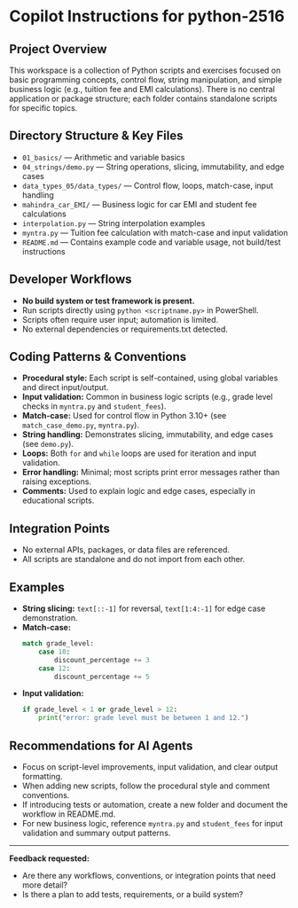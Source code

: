 # Copilot Instructions for python-2516

## Project Overview
This workspace is a collection of Python scripts and exercises focused on basic programming concepts, control flow, string manipulation, and simple business logic (e.g., tuition fee and EMI calculations). There is no central application or package structure; each folder contains standalone scripts for specific topics.

## Directory Structure & Key Files
- `01_basics/` — Arithmetic and variable basics
- `04_strings/demo.py` — String operations, slicing, immutability, and edge cases
- `data_types_05/data_types/` — Control flow, loops, match-case, input handling
- `mahindra_car_EMI/` — Business logic for car EMI and student fee calculations
- `interpolation.py` — String interpolation examples
- `myntra.py` — Tuition fee calculation with match-case and input validation
- `README.md` — Contains example code and variable usage, not build/test instructions

## Developer Workflows
- **No build system or test framework is present.**
- Run scripts directly using `python <scriptname.py>` in PowerShell.
- Scripts often require user input; automation is limited.
- No external dependencies or requirements.txt detected.

## Coding Patterns & Conventions
- **Procedural style:** Each script is self-contained, using global variables and direct input/output.
- **Input validation:** Common in business logic scripts (e.g., grade level checks in `myntra.py` and `student_fees`).
- **Match-case:** Used for control flow in Python 3.10+ (see `match_case_demo.py`, `myntra.py`).
- **String handling:** Demonstrates slicing, immutability, and edge cases (see `demo.py`).
- **Loops:** Both `for` and `while` loops are used for iteration and input validation.
- **Error handling:** Minimal; most scripts print error messages rather than raising exceptions.
- **Comments:** Used to explain logic and edge cases, especially in educational scripts.

## Integration Points
- No external APIs, packages, or data files are referenced.
- All scripts are standalone and do not import from each other.

## Examples
- **String slicing:** `text[::-1]` for reversal, `text[1:4:-1]` for edge case demonstration.
- **Match-case:**
  ```python
  match grade_level:
      case 10:
          discount_percentage += 3
      case 12:
          discount_percentage += 5
  ```
- **Input validation:**
  ```python
  if grade_level < 1 or grade_level > 12:
      print("error: grade level must be between 1 and 12.")
  ```

## Recommendations for AI Agents
- Focus on script-level improvements, input validation, and clear output formatting.
- When adding new scripts, follow the procedural style and comment conventions.
- If introducing tests or automation, create a new folder and document the workflow in README.md.
- For new business logic, reference `myntra.py` and `student_fees` for input validation and summary output patterns.

---
**Feedback requested:**
- Are there any workflows, conventions, or integration points that need more detail?
- Is there a plan to add tests, requirements, or a build system?
